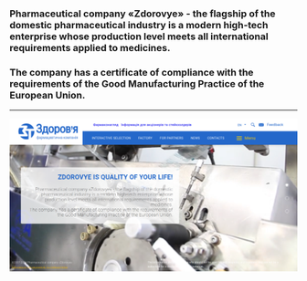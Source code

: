 ### Pharmaceutical company «Zdorovye» - the flagship of the domestic pharmaceutical industry is a modern high-tech enterprise whose production level meets all international requirements applied to medicines.
### The company has a certificate of compliance with the requirements of the Good Manufacturing Practice of the European Union.
__________
![Alt text](images/Zdorovye.png)
